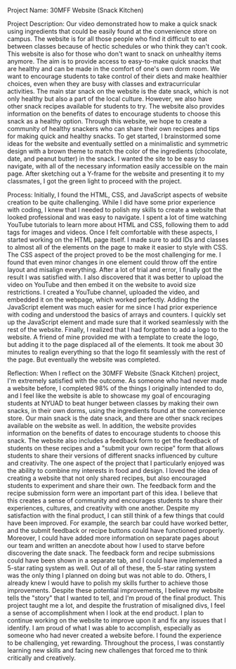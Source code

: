 Project Name: 30MFF Website (Snack Kitchen)

Project Description:
Our video demonstrated how to make a quick snack using ingredients that could be easily found at the convenience store on campus. 
The website is for all those people who find it difficult to eat between classes because of hectic schedules or who think they can't cook. 
This website is also for those who don't want to snack on unhealthy items anymore. The aim is to provide access to easy-to-make quick snacks 
that are healthy and  can be made in the comfort of one's own dorm room. We want to encourage students to take control of their diets and make
healthier choices, even when they are busy with classes and extracurricular activities. The main star snack on the website is the date snack, 
which is not only healthy but also a part of the local culture. However, we also have other snack recipes available for students to try. 
The website also provides information on the benefits of dates to encourage students to choose this snack as a healthy option. Through this website, 
we hope to create a community of healthy snackers who can share their own recipes and tips for making quick and healthy snacks. To get started, 
I brainstormed some ideas for the website and eventually settled on a minimalistic and symmetric design with a brown theme to match the color of the 
ingredients (chocolate, date, and peanut butter) in the snack. I wanted the site to be easy to navigate, with all of the necessary information easily 
accessible on the main page. After sketching out a Y-frame for the website and presenting it to my classmates, I got the green light to proceed with the project.

Process:
Initially, I found the HTML, CSS, and JavaScript aspects of website creation to be quite challenging. While I did have some prior experience with coding, 
I knew that I needed to polish my skills to create a website that looked professional and was easy to navigate. I spent a lot of time watching YouTube 
tutorials to learn more about HTML and CSS, following them to add tags for images and videos. Once I felt comfortable with these aspects, I started working 
on the HTML page itself. I made sure to add IDs and classes to almost all of the elements on the page to make it easier to style with CSS.
The CSS aspect of the project proved to be the most challenging for me. I found that even minor changes in one element could throw off the entire layout and 
misalign everything. After a lot of trial and error, I finally got the result I was satisfied with. I also discovered that it was better to upload the video 
on YouTube and then embed it on the website to avoid size restrictions. I created a YouTube channel, uploaded the video, and embedded it on the webpage, which worked perfectly.
Adding the JavaScript element was much easier for me since I had prior experience with coding and understood the basics of arrays and counters. I quickly 
set up the JavaScript element and made sure that it worked seamlessly with the rest of the website.
Finally, I realized that I had forgotten to add a logo to the website. A friend of mine provided me with a template to create the logo, but adding it to the 
page displaced all of the elements. It took me about 30 minutes to realign everything so that the logo fit seamlessly with the rest of the page. But eventually
the website was completed.

Reflection:
When I reflect on the 30MFF Website (Snack Kitchen) project, I'm extremely satisfied with the outcome. As someone who had never made a website before, 
I completed 98% of the things I originally intended to do, and I feel like the website is able to showcase my goal of encouraging students at NYUAD to beat 
hunger between classes by making their own snacks, in their own dorms, using the ingredients found at the convenience store. Our main snack is the date snack, 
and there are other snack recipes available on the website as well. In addition, the website provides information on the benefits of dates to encourage students 
to choose this snack. The website also includes a feedback form to get the feedback of students on these recipes and a "submit your own recipe" form that allows 
students to share their versions of different snacks influenced by culture and creativity. The one aspect of the project that I particularly enjoyed was the ability 
to combine my interests in food and design. I loved the idea of creating a website that not only shared recipes, but also encouraged students to experiment and share 
their own. The feedback form and the recipe submission form were an important part of this idea. I believe that this creates a sense of community and encourages students 
to share their experiences, cultures, and creativity with one another.
Despite my satisfaction with the final product, I can still think of a few things that could have been improved. For example, the search bar could have worked better, and 
the submit feedback or recipe buttons could have functioned properly. Moreover, I could have added more information on separate pages about our team and written an anecdote 
about how I used to starve before discovering the date snack. The feedback form and recipe submissions could have been shown in a separate tab, and I could have implemented 
a 5-star rating system as well. Out of all of these, the 5-star rating system was the only thing I planned on doing but was not able to do. Others, I already knew I would 
have to polish my skills further to achieve those improvements.
Despite these potential improvements, I believe my website tells the "story" that I wanted to tell, and I'm proud of the final product. This project taught me a lot, and 
despite the frustration of misaligned divs, I feel a sense of accomplishment when I look at the end product. I plan to continue working on the website to improve upon it and 
fix any issues that I identify. I am proud of what I was able to accomplish, especially as someone who had never created a website before. I found the experience to be 
challenging, yet rewarding. Throughout the process, I was constantly learning new skills and facing new challenges that forced me to think critically and creatively.




